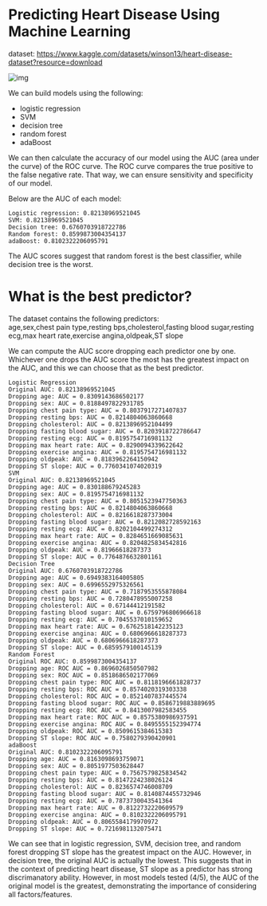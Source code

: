 # Predicting Heart Disease Using Machine Learning
dataset: https://www.kaggle.com/datasets/winson13/heart-disease-dataset?resource=download

![img](https://cdn.glitch.global/b0b21e26-c8c1-4508-b1e1-5fba2701f32b/Capture.PNG?v=1711000828051)

We can build models using the following:
- logistic regression
- SVM
- decision tree
- random forest
- adaBoost

We can then calculate the accuracy of our model using the AUC (area under the curve) of the ROC curve. The ROC curve compares the true positive to the false negative rate. That way, we can ensure sensitivity and specificity of our model.

Below are the AUC of each model:
```
Logistic regression: 0.82138969521045
SVM: 0.82138969521045
Decision tree: 0.6760703918722786
Random forest: 0.8599873004354137
adaBoost: 0.8102322206095791
```
The AUC scores suggest that random forest is the best classifier, while decision tree is the worst. 

# What is the best predictor? 
The dataset contains the following predictors:\
age,sex,chest pain type,resting bps,cholesterol,fasting blood sugar,resting ecg,max heart rate,exercise angina,oldpeak,ST slope

We can compute the AUC score dropping each predictor one by one. Whichever one drops the AUC score the most has the greatest impact on the AUC, 
and this we can choose that as the best predictor. 
```
Logistic Regression
Original AUC: 0.82138969521045
Dropping age: AUC = 0.8309143686502177
Dropping sex: AUC = 0.8188497822931785
Dropping chest pain type: AUC = 0.8037917271407837
Dropping resting bps: AUC = 0.8214804063860668
Dropping cholesterol: AUC = 0.8213896952104499
Dropping fasting blood sugar: AUC = 0.8203918722786647
Dropping resting ecg: AUC = 0.8195754716981132
Dropping max heart rate: AUC = 0.8290094339622642
Dropping exercise angina: AUC = 0.8195754716981132
Dropping oldpeak: AUC = 0.8183962264150942
Dropping ST slope: AUC = 0.7760341074020319
SVM
Original AUC: 0.82138969521045
Dropping age: AUC = 0.830188679245283
Dropping sex: AUC = 0.8195754716981132
Dropping chest pain type: AUC = 0.8051523947750363
Dropping resting bps: AUC = 0.8214804063860668
Dropping cholesterol: AUC = 0.8216618287373004
Dropping fasting blood sugar: AUC = 0.8212082728592163
Dropping resting ecg: AUC = 0.8202104499274312
Dropping max heart rate: AUC = 0.8284651669085631
Dropping exercise angina: AUC = 0.8204825834542816
Dropping oldpeak: AUC = 0.81966618287373
Dropping ST slope: AUC = 0.7764876632801161
Decision Tree
Original AUC: 0.6760703918722786
Dropping age: AUC = 0.6949383164005805
Dropping sex: AUC = 0.6996552975326561
Dropping chest pain type: AUC = 0.7187953555878084
Dropping resting bps: AUC = 0.7280478955007258
Dropping cholesterol: AUC = 0.67144412191582
Dropping fasting blood sugar: AUC = 0.6759796806966618
Dropping resting ecg: AUC = 0.7045537010159652
Dropping max heart rate: AUC = 0.6762518142235123
Dropping exercise angina: AUC = 0.6806966618287373
Dropping oldpeak: AUC = 0.6806966618287373
Dropping ST slope: AUC = 0.6859579100145139
Random Forest
Original ROC AUC: 0.8599873004354137
Dropping age: ROC AUC = 0.8696026850507982
Dropping sex: ROC AUC = 0.8518686502177069
Dropping chest pain type: ROC AUC = 0.8118196661828737
Dropping resting bps: ROC AUC = 0.8574020319303338
Dropping cholesterol: ROC AUC = 0.8521407837445574
Dropping fasting blood sugar: ROC AUC = 0.8586719883889695
Dropping resting ecg: ROC AUC = 0.8413007982583455
Dropping max heart rate: ROC AUC = 0.8575380986937591
Dropping exercise angina: ROC AUC = 0.8495555152394774
Dropping oldpeak: ROC AUC = 0.8509615384615383
Dropping ST slope: ROC AUC = 0.7580279390420901
adaBoost
Original AUC: 0.8102322206095791
Dropping age: AUC = 0.8163098693759071
Dropping sex: AUC = 0.8051977503628447
Dropping chest pain type: AUC = 0.7567579825834542
Dropping resting bps: AUC = 0.8147224238026124
Dropping cholesterol: AUC = 0.8236574746008709
Dropping fasting blood sugar: AUC = 0.8140874455732946
Dropping resting ecg: AUC = 0.7873730043541364
Dropping max heart rate: AUC = 0.8122732220609579
Dropping exercise angina: AUC = 0.8102322206095791
Dropping oldpeak: AUC = 0.8065584179970972
Dropping ST slope: AUC = 0.7216981132075471
```
We can see that in logistic regression, SVM, decision tree, and random forest dropping ST slope has the greatest impact on the AUC.
However, in decision tree, the original AUC is actually the lowest. This suggests that in the context of predicting heart disease,
ST slope as a predictor has strong discrimanatory ability. However, in most models tested (4/5), the AUC of the original model is the greatest,
demonstrating the importance of considering all factors/features.
